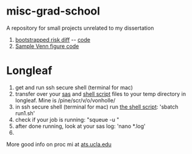 # misc-grad-school

A repository for small projects unrelated to my dissertation


1. [bootstrapped risk diff](http://htmlpreview.github.com/?https://github.com/avonholle/misc-grad-school/blob/master/survival/risk-diff.html)  -- [code](/survival/risk-diff.Rmd)
2. [Sample Venn figure code](/venn/Sample-Venn.Rmd)


# Longleaf

1. get and run ssh secure shell (terminal for mac)
2. transfer over your [sas](/mi/wts_mi_code_avh_check.sas) and [shell script](mi/run1.sh) files to your temp directory in longleaf. Mine is /pine/scr/v/o/vonholle/
3. in ssh secure shell (terminal for mac) run [the shell script](mi/run1.sh): 'sbatch run1.sh'
4. check if your job is running: "squeue -u <onyen>"
5. after done running, look at your sas log: 'nano *.log'
6. 

More good info on proc mi at [ats.ucla.edu](http://stats.idre.ucla.edu/sas/seminars/multiple-imputation-in-sas/mi_new_1/)
